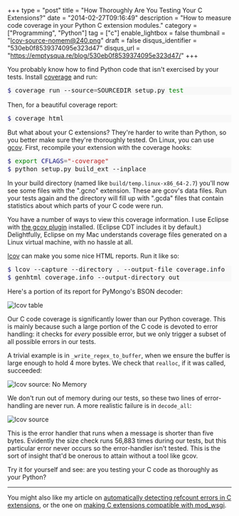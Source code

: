 +++
type = "post"
title = "How Thoroughly Are You Testing Your C Extensions?"
date = "2014-02-27T09:16:49"
description = "How to measure code coverage in your Python C extension modules."
category = ["Programming", "Python"]
tag = ["c"]
enable_lightbox = false
thumbnail = "lcov-source-nomem@240.png"
draft = false
disqus_identifier = "530eb0f8539374095e323d47"
disqus_url = "https://emptysqua.re/blog/530eb0f8539374095e323d47/"
+++

<p>You probably know how to find Python code that isn't exercised by your tests. Install <a href="http://nedbatchelder.com/code/coverage/">coverage</a> and run:</p>
<div class="codehilite" style="background: #f8f8f8"><pre style="line-height: 125%"><span style="color: #19177C">$ </span>coverage run --source<span style="color: #666666">=</span>SOURCEDIR setup.py <span style="color: #008000">test</span>
</pre></div>


<p>Then, for a beautiful coverage report:</p>
<div class="codehilite" style="background: #f8f8f8"><pre style="line-height: 125%"><span style="color: #19177C">$ </span>coverage html
</pre></div>


<p>But what about your C extensions? They're harder to write than Python, so you better make sure they're thoroughly tested. On Linux, you can use <a href="http://gcc.gnu.org/onlinedocs/gcc-4.8.2/gcc/Gcov.html">gcov</a>. First, recompile your extension with the coverage hooks:</p>
<div class="codehilite" style="background: #f8f8f8"><pre style="line-height: 125%"><span style="color: #19177C">$ </span><span style="color: #008000">export </span><span style="color: #19177C">CFLAGS</span><span style="color: #666666">=</span><span style="color: #BA2121">&quot;-coverage&quot;</span>
<span style="color: #19177C">$ </span>python setup.py build_ext --inplace
</pre></div>


<p>In your build directory (named like <code>build/temp.linux-x86_64-2.7</code>) you'll now see some files with the ".gcno" extension. These are gcov's data files. Run your tests again and the directory will fill up with ".gcda" files that contain statistics about which parts of your C code were run.</p>
<p>You have a number of ways to view this coverage information. I use Eclipse with <a href="http://wiki.eclipse.org/Linux_Tools_Project/GCov/User_Guide">the gcov plugin</a> installed. (Eclipse CDT includes it by default.) Delightfully, Eclipse on my Mac understands coverage files generated on a Linux virtual machine, with no hassle at all.</p>
<p><a href="http://ltp.sourceforge.net/coverage/lcov.php">lcov</a> can make you some nice HTML reports. Run it like so:</p>
<div class="codehilite" style="background: #f8f8f8"><pre style="line-height: 125%"><span style="color: #19177C">$ </span>lcov --capture --directory . --output-file coverage.info
<span style="color: #19177C">$ </span>genhtml coverage.info --output-directory out
</pre></div>


<p>Here's a portion of its report for PyMongo's BSON decoder:</p>
<p><img style="display:block; margin-left:auto; margin-right:auto;" src="lcov-table.png" alt="lcov table" title="lcov table" /></p>
<p>Our C code coverage is significantly lower than our Python coverage. This is mainly because such a large portion of the C code is devoted to error handling: it checks for <em>every</em> possible error, but we only trigger a subset of all possible errors in our tests. </p>
<p>A trivial example is in <code>_write_regex_to_buffer</code>, when we ensure the buffer is large enough to hold 4 more bytes. We check that <code>realloc</code>, if it was called, succeeded:</p>
<p><img style="display:block; margin-left:auto; margin-right:auto;" src="lcov-source-nomem.png" alt="lcov source: No Memory" title="lcov source: No Memory" /></p>
<p>We don't run out of memory during our tests, so these two lines of error-handling are never run. A more realistic failure is in <code>decode_all</code>:</p>
<p><img style="display:block; margin-left:auto; margin-right:auto;" src="lcov-source.png" alt="lcov source" title="lcov source" /></p>
<p>This is the error handler that runs when a message is shorter than five bytes. Evidently the size check runs 56,883 times during our tests, but this particular error never occurs so the error-handler isn't tested. This is the sort of insight that'd be onerous to attain without a tool like gcov.</p>
<p>Try it for yourself and see: are you testing your C code as thoroughly as your Python?</p>
<hr />
<p>You might also like my article on <a href="/blog/analyzing-python-c-extensions-with-cpychecker/">automatically detecting refcount errors in C extensions</a>, or the one on <a href="/blog/python-c-extensions-and-mod-wsgi/">making C extensions compatible with mod_wsgi</a>.</p>
